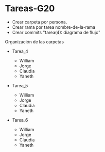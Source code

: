 # Tareas-G20

- Crear carpeta por persona.
- Crear rama por tarea nombre-de-la-rama
- Crear commits "tarea(4): diagrama de flujo"

Organización de las carpetas

- Tarea_4

  - William
  - Jorge
  - Claudia
  - Yaneth

- Tarea_5

  - William
  - Jorge
  - Claudia
  - Yaneth

- Tarea_6

  - William
  - Jorge
  - Claudia
  - Yaneth

